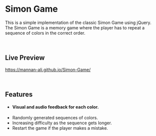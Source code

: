 # Simon Game

This is a simple implementation of the classic Simon Game using jQuery. The Simon Game is a memory game where the player has to repeat a sequence of colors in the correct order.

<br/>

## Live Preview
https://mannan-ali.github.io/Simon-Game/

<br/>

## Features

- #### Visual and audio feedback for each color.
- Randomly generated sequences of colors.
- Increasing difficulty as the sequence gets longer.
- Restart the game if the player makes a mistake.

